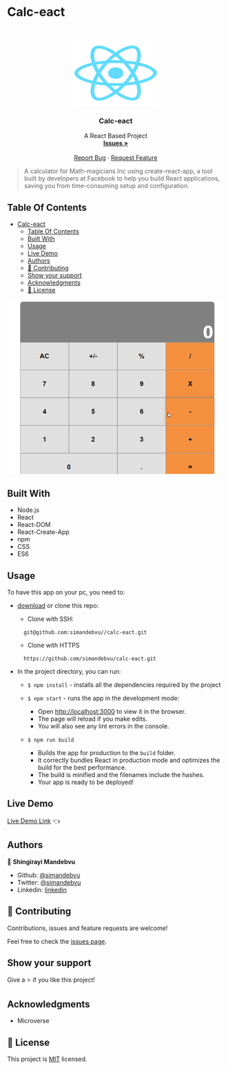 # Calc-eact

<br />
<p align="center">
  <a href="https://github.com/simandebvu/calc-eact/">
    <img src="./public/logo192.png" alt="Logo" width="200" height="150">
  </a>

  <h3 align="center">Calc-eact</h3>

  <p align="center">
    A React Based Project
    <br />
    <a href="https://github.com/simandebvu/calc-eact/issues/"><strong>Issues »</strong></a>
    <br />
    <br />
    <a href="https://github.com/simandebvu/calc-eact/issues/">Report Bug</a>
    ·
    <a href="https://github.com/simandebvu/calc-eact/">Request Feature</a>
  </p>
</p>

> A calculator for Math-magicians Inc using create-react-app, a tool built by developers at Facebook to help you build React applications, saving you from time-consuming setup and configuration.

## Table Of Contents

- [Calc-eact](#calc-eact)
  - [Table Of Contents](#table-of-contents)
  - [Built With](#built-with)
  - [Usage](#usage)
  - [Live Demo](#live-demo)
  - [Authors](#authors)
  - [🤝 Contributing](#-contributing)
  - [Show your support](#show-your-support)
  - [Acknowledgments](#acknowledgments)
  - [📝 License](#-license)

![screenshot](./public/app-screenshot.gif)

## Built With

- Node.js
- React
- React-DOM
- React-Create-App
- npm
- CSS
- ES6
  
## Usage

To have this app on your pc, you need to:
* [download](https://github.com/simandebvu/calc-eact/archive/development.zip) or clone this repo:
  - Clone with SSH:
  ```
    git@github.com:simandebvu//calc-eact.git
  ```
  - Clone with HTTPS
  ```
    https://github.com/simandebvu/calc-eact.git
  ```

* In the project directory, you can run:

  - `$ npm install` - installs all the dependencies required by the project

  - `$ npm start` - runs the app in the development mode:
    - Open [http://localhost:3000](http://localhost:3000) to view it in the browser.
    - The page will reload if you make edits.
    - You will also see any lint errors in the console.

  - `$ npm run build`
    - Builds the app for production to the `build` folder.
    - It correctly bundles React in production mode and optimizes the build for the best performance.
    - The build is minified and the filenames include the hashes.
    - Your app is ready to be deployed!
 
## Live Demo 

[Live Demo Link](https://calc-eact.herokuapp.com/) :point_left:


## Authors

👤 **Shingirayi Mandebvu**

- Github: [@simandebvu](https://github.com/simandebvu)
- Twitter: [@simandebvu](https://twitter.com/simandebvu)
- Linkedin: [linkedin](https://linkedin.com/in/simandebvu)

## 🤝 Contributing

Contributions, issues and feature requests are welcome!

Feel free to check the [issues page](issues/).

## Show your support

Give a ⭐️ if you like this project!

## Acknowledgments

- Microverse

## 📝 License

This project is [MIT](lic.url) licensed.
